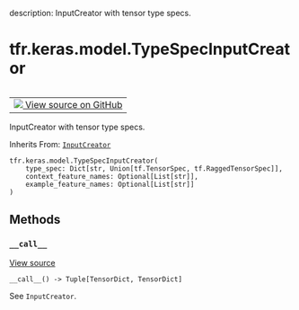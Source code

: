 description: InputCreator with tensor type specs.

<div itemscope itemtype="http://developers.google.com/ReferenceObject">
<meta itemprop="name" content="tfr.keras.model.TypeSpecInputCreator" />
<meta itemprop="path" content="Stable" />
<meta itemprop="property" content="__call__"/>
<meta itemprop="property" content="__init__"/>
</div>

# tfr.keras.model.TypeSpecInputCreator

<!-- Insert buttons and diff -->

<table class="tfo-notebook-buttons tfo-api nocontent" align="left">
<td>
  <a target="_blank" href="https://github.com/tensorflow/ranking/tree/master/tensorflow_ranking/python/keras/model.py#L278-L309">
    <img src="https://www.tensorflow.org/images/GitHub-Mark-32px.png" />
    View source on GitHub
  </a>
</td>
</table>

InputCreator with tensor type specs.

Inherits From: [`InputCreator`](../../../tfr/keras/model/InputCreator.md)

<pre class="devsite-click-to-copy prettyprint lang-py tfo-signature-link">
<code>tfr.keras.model.TypeSpecInputCreator(
    type_spec: Dict[str, Union[tf.TensorSpec, tf.RaggedTensorSpec]],
    context_feature_names: Optional[List[str]],
    example_feature_names: Optional[List[str]]
)
</code></pre>

<!-- Placeholder for "Used in" -->

## Methods

<h3 id="__call__"><code>__call__</code></h3>

<a target="_blank" href="https://github.com/tensorflow/ranking/tree/master/tensorflow_ranking/python/keras/model.py#L291-L309">View
source</a>

<pre class="devsite-click-to-copy prettyprint lang-py tfo-signature-link">
<code>__call__() -> Tuple[TensorDict, TensorDict]
</code></pre>

See `InputCreator`.
